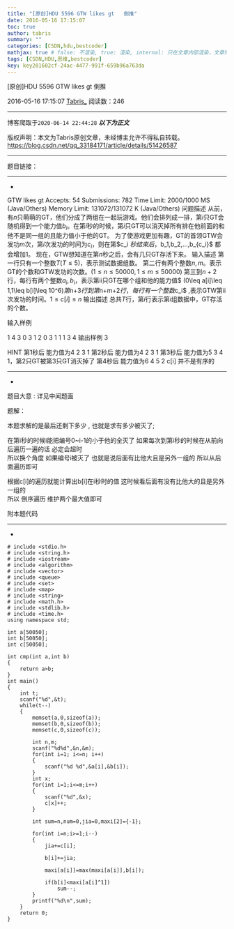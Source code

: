 ```yaml
---
title: "[原创]HDU 5596 GTW likes gt   倒推"
date: 2016-05-16 17:15:07
toc: true
author: tabris
summary: ""
categories: [CSDN,hdu,bestcoder]
mathjax: true # false: 不渲染, true: 渲染, internal: 只在文章内部渲染，文章列表中不渲染
tags: [CSDN,HDU,思维,bestcoder]
key: key201602cf-24ac-4477-991f-659b96a763da
---
```


[原创]HDU 5596 GTW likes gt   倒推

2016-05-16 17:15:07  [Tabris_](https://me.csdn.net/qq_33184171) 阅读数：246

---

博客爬取于`2020-06-14 22:44:28`
***以下为正文***

版权声明：本文为Tabris原创文章，未经博主允许不得私自转载。
https://blog.csdn.net/qq_33184171/article/details/51426587

<!-- more -->

---

题目链接：

------------------------------------------------
-
GTW likes gt  Accepts: 54   Submissions: 782
 Time Limit: 2000/1000 MS (Java/Others)   Memory Limit: 131072/131072 K (Java/Others)
问题描述
从前，有$n$只萌萌的GT，他们分成了两组在一起玩游戏。他们会排列成一排，第$i$只GT会随机得到一个能力值$b_i$。在第$i$秒的时候，第$i$只GT可以消灭掉所有排在他前面的和他不是同一组的且能力值小于他的GT。
为了使游戏更加有趣，GT的首领GTW会发功$m$次，第$i$次发功的时间为$c_i$，则在第$c_i   $秒结束后，$b_1,b_2,...,b_{c_i}$   都会增加1。
现在，GTW想知道在第$n$秒之后，会有几只GT存活下来。
输入描述
第一行只有一个整数$T(T\leq 5)$，表示测试数据组数。
第二行有两个整数$n,m$。表示GT的个数和GTW发功的次数。$(1\leq n \leq 50000,1\leq m\leq 50000)$
第三到$n+2$行，每行有两个整数$a_i,b_i$，表示第ii只GT在哪个组和他的能力值$ (0\leq a[i]\leq 1,1\leq b[i]\leq 10^6)$第$n+3$行到第$n+m+2$行，每行有一个整数$c_i$   ,表示GTW第ii次发功的时间。$1\leq c[i]\leq n$
输出描述
总共$T$行，第$i$行表示第$i$组数据中，GT存活的个数。

输入样例

1
4 3
0 3
1 2
0 3
1 1
1
3
4
输出样例
3

HINT
第1秒后 能力值为4 2 3 1
第2秒后 能力值为4 2 3 1
第3秒后 能力值为5 3 4 1，第2只GT被第3只GT消灭掉了
第4秒后 能力值为6 4 5 2
c[i] 并不是有序的

-----------------------------------------------
-

题目大意 : 详见中闻题面

题解：

本题求解的是最后还剩下多少 , 也就是求有多少被灭了;

在第i秒的时候i能把编号0~i-1的小于他的全灭了
如果每次到第i秒的时候在从前向后遍历一遍的话 必定会超时  
所以换个角度 
如果编号i被灭了 也就是说后面有比他大且是另外一组的
所以从后面遍历即可

根据c[i]的遍历就能计算出b[i]在i秒时的值    这时候看后面有没有比他大的且是另外一组的   
所以
倒序遍历  维护两个最大值即可 


附本题代码

------------------------
-
```
# include <stdio.h>
# include <string.h>
# include <iostream>
# include <algorithm>
# include <vector>
# include <queue>
# include <set>
# include <map>
# include <string>
# include <math.h>
# include <stdlib.h>
# include <time.h>
using namespace std;

int a[50050];
int b[50050];
int c[50050];

int cmp(int a,int b)
{
    return a>b;
}
int main()
{
    int t;
    scanf("%d",&t);
    while(t--)
    {
        memset(a,0,sizeof(a));
        memset(b,0,sizeof(b));
        memset(c,0,sizeof(c));

        int n,m;
        scanf("%d%d",&n,&m);
        for(int i=1; i<=n; i++)
        {
            scanf("%d %d",&a[i],&b[i]);
        }
        int x;
        for(int i=1;i<=m;i++)
        {
            scanf("%d",&x);
            c[x]++;
        }

        int sum=n,num=0,jia=0,maxi[2]={-1};

        for(int i=n;i>=1;i--)
        {
            jia+=c[i];

            b[i]+=jia;

            maxi[a[i]]=max(maxi[a[i]],b[i]);

            if(b[i]<maxi[a[i]^1])
                sum--;
        }
        printf("%d\n",sum);
    }
    return 0;
}
```
